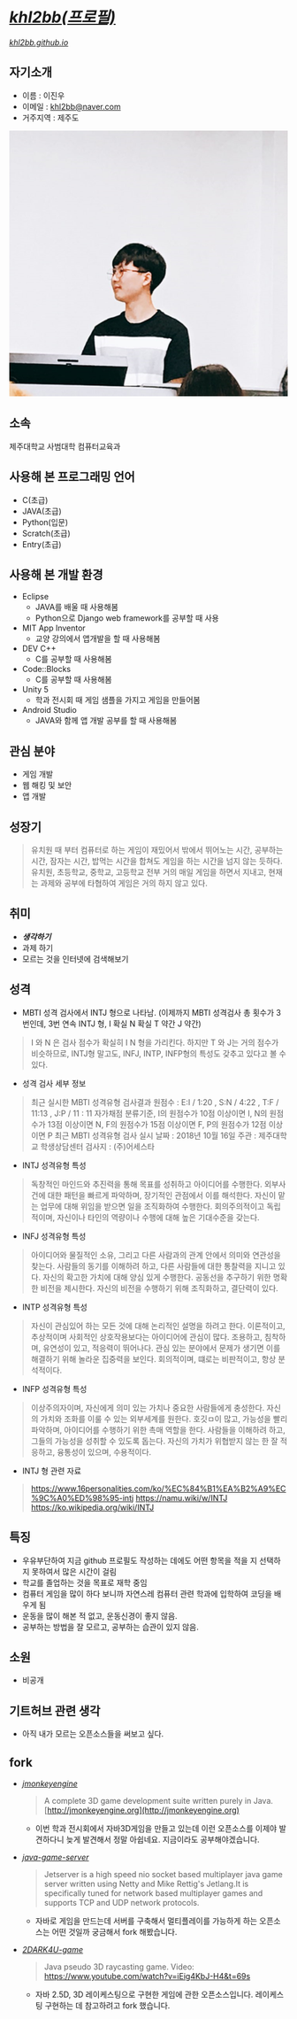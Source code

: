 
[_khl2bb(프로필)_](http://github.com/khl2bb)
======
[_khl2bb.github.io_](http://khl2bb.github.io)


## 자기소개

* 이름 : 이진우
* 이메일 : khl2bb@naver.com
* 거주지역 : 제주도

![ProfilePhoto](https://github.com/khl2bb/khl2bb.github.io/blob/master/hotang2.PNG?raw=true)


## 소속

제주대학교 사범대학 컴퓨터교육과

## 사용해 본 프로그래밍 언어

* C(초급)
* JAVA(초급)
* Python(입문)
* Scratch(초급)
* Entry(초급)

## 사용해 본 개발 환경

* Eclipse
  * JAVA를 배울 때 사용해봄
  * Python으로 Django web framework를 공부할 때 사용
* MIT App Inventor
  * 교양 강의에서 앱개발을 할 때 사용해봄
* DEV C++
  * C를 공부할 때 사용해봄
* Code::Blocks
  * C를 공부할 때 사용해봄
* Unity 5
  * 학과 전시회 때 게임 샘플을 가지고 게임을 만들어봄
* Android Studio
  * JAVA와 함께 앱 개발 공부를 할 때 사용해봄

## 관심 분야

* 게임 개발
* 웹 해킹 및 보안
* 앱 개발

## 성장기

> 유치원 때 부터 컴퓨터로 하는 게임이 재밌어서 밖에서 뛰어노는 시간, 공부하는 시간, 잠자는 시간, 밥먹는 시간을 합쳐도 게임을 하는 시간을 넘지 않는 듯하다.
  유치원, 초등학교, 중학교, 고등학교 전부 거의 매일 게임을 하면서 지내고, 현재는 과제와 공부에 타협하여 게임은 거의 하지 않고 있다.


## 취미

* **_생각하기_**
* 과제 하기
* 모르는 것을 인터넷에 검색해보기

## 성격

* MBTI 성격 검사에서 INTJ 형으로 나타남. (이제까지 MBTI 성격검사 총 횟수가 3번인데, 3번 연속 INTJ 형, I 확실 N 확실 T 약간 J 약간)
> I 와 N 은 검사 점수가 확실히 I N 형을 가리킨다. 하지만 T 와 J는 거의 점수가 비슷하므로, INTJ형 말고도, INFJ, INTP, INFP형의 특성도 갖추고 있다고 볼 수 있다.
* 성격 검사 세부 정보
> 최근 실시한 MBTI 성격유형 검사결과 원점수 : E:I / 1:20 , S:N / 4:22 , T:F / 11:13 , J:P / 11 : 11 
자가채점 분류기준, I의 원점수가 10점 이상이면 I, N의 원점수가 13점 이상이면 N, F의 원점수가 15점 이상이면 F, P의 원점수가 12점 이상이면 P
최근 MBTI 성격유형 검사 실시 날짜 : 2018년 10월 16일
주관 : 제주대학교 학생상담센터
검사지 : (주)어세스타
* INTJ 성격유형 특성
> 독창적인 마인드와 추진력을 통해 목표를 성취하고 아이디어를 수행한다. 외부사건에 대한 패턴을 빠르게 파악하며, 장기적인 관점에서 이를 해석한다. 자신이 맡는 업무에 대해 위임을 받으면 일을 조직화하여 수행한다. 회의주의적이고 독립적이며, 자신이나 타인의 역량이나 수행에 대해 높은 기대수준을 갖는다.
* INFJ 성격유형 특성
> 아이디어와 물질적인 소유, 그리고 다른 사람과의 관계 안에서 의미와 연관성을 찾는다. 사람들의 동기를 이해하려 하고, 다른 사람들에 대한 통찰력을 지니고 있다. 자신의 확고한 가치에 대해 양심 있게 수행한다. 공동선을 추구하기 위한 명확한 비전을 제시한다. 자신의 비전을 수행하기 위해 조직화하고, 결단력이 있다.
* INTP 성격유형 특성
> 자신이 관심있어 하는 모든 것에 대해 논리적인 설명을 하려고 한다. 이론적이고, 추상적이며 사회적인 상호작용보다는 아이디어에 관심이 많다. 조용하고, 침착하며, 유연성이 있고, 적응력이 뛰어나다. 관심 있는 분야에서 문제가 생기면 이를 해결하기 위해 놀라운 집중력을 보인다. 회의적이며, 떄로는 비판적이고, 항상 분석적이다.
* INFP 성격유형 특성
> 이상주의자이며, 자신에게 의미 있는 가치나 중요한 사람들에게 충성한다. 자신의 가치와 조화를 이룰 수 있는 외부세계를 원한다. 호깃ㅁ이 많고, 가능성을 빨리 파악하며, 아이디어를 수행하기 위한 촉매 역할을 한다. 사람들을 이해하려 하고, 그들의 가능성을 성취할 수 있도록 돕는다. 자신의 가치가 위협받지 않는 한 잘 적응하고, 융통성이 있으며, 수용적이다.
* INTJ 형 관련 자료
> https://www.16personalities.com/ko/%EC%84%B1%EA%B2%A9%EC%9C%A0%ED%98%95-intj
https://namu.wiki/w/INTJ
https://ko.wikipedia.org/wiki/INTJ
  


## 특징

* 우유부단하여 지금 github 프로필도 작성하는 데에도 어떤 항목을 적을 지 선택하지 못하여서 많은 시간이 걸림
* 학교를 졸업하는 것을 목표로 재학 중임
* 컴퓨터 게임을 많이 하다 보니까 자연스레 컴퓨터 관련 학과에 입학하여 코딩을 배우게 됨
* 운동을 많이 해본 적 없고, 운동신경이 좋지 않음.
* 공부하는 방법을 잘 모르고, 공부하는 습관이 있지 않음.

## 소원

* 비공개

## 기트허브 관련 생각

* 아직 내가 모르는 오픈소스들을 써보고 싶다.

## fork

* [_jmonkeyengine_](https://github.com/khl2bb/jmonkeyengine)
  > A complete 3D game development suite written purely in Java. [http://jmonkeyengine.org](http://jmonkeyengine.org)
  * 이번 학과 전시회에서 자바3D게임을 만들고 있는데 이런 오픈소스를 이제야 발견하다니 늦게 발견해서 정말 아쉽네요. 지금이라도 공부해야겠습니다.
  
* [_java-game-server_](https://github.com/khl2bb/java-game-server)
  > Jetserver is a high speed nio socket based multiplayer java game server written using Netty and Mike Rettig's Jetlang.It is specifically tuned for network based multiplayer games and supports TCP and UDP network protocols.
  * 자바로 게임을 만드는데 서버를 구축해서 멀티플레이를 가능하게 하는 오픈소스는 어떤 것일까 궁금해서 fork 해봤습니다.
  
* [_2DARK4U-game_](https://github.com/khl2bb/2DARK4U-game)
  > Java pseudo 3D raycasting game. Video: https://www.youtube.com/watch?v=iEig4KbJ-H4&t=69s
  * 자바 2.5D, 3D 레이케스팅으로 구현한 게임에 관한 오픈소스입니다. 레이케스팅 구현하는 데 참고하려고 fork 했습니다.

